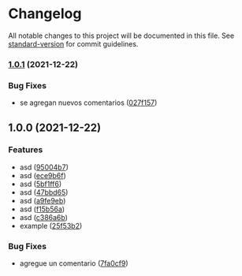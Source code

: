 # Changelog

All notable changes to this project will be documented in this file. See [standard-version](https://github.com/conventional-changelog/standard-version) for commit guidelines.

### [1.0.1](https://github.com/Santiago1732/mimacom/compare/v1.0.0...v1.0.1) (2021-12-22)


### Bug Fixes

* se agregan nuevos comentarios ([027f157](https://github.com/Santiago1732/mimacom/commit/027f157b65a7c58ee58805f936a22b5234f8e1d7))

## 1.0.0 (2021-12-22)


### Features

* asd ([95004b7](https://github.com/Santiago1732/mimacom/commit/95004b7bd18ea16cf54364a0d6b659f93bb67085))
* asd ([ece9b6f](https://github.com/Santiago1732/mimacom/commit/ece9b6f15ed4376c20f411441b9ca83f9578b15a))
* asd ([5bf1ff6](https://github.com/Santiago1732/mimacom/commit/5bf1ff62d869e2e271f23339046b04d97e0501ad))
* asd ([47bbd65](https://github.com/Santiago1732/mimacom/commit/47bbd6591f092c6395af6ad0daf39a3bdcf1cb1d))
* asd ([a9fe9eb](https://github.com/Santiago1732/mimacom/commit/a9fe9eba3f03826e426bcac80dc1d7ffcafe5809))
* asd ([f15b56a](https://github.com/Santiago1732/mimacom/commit/f15b56a99dda57b416273216c03a0d0a367e1587))
* asd ([c386a6b](https://github.com/Santiago1732/mimacom/commit/c386a6ba003455f5662e0a4703e7aa50c97284f6))
* example ([25f53b2](https://github.com/Santiago1732/mimacom/commit/25f53b23f373782b8a06b54afc824e37170e838d))


### Bug Fixes

* agregue un comentario ([7fa0cf9](https://github.com/Santiago1732/mimacom/commit/7fa0cf929d5e73b089d744d846a3e825632f4479))

